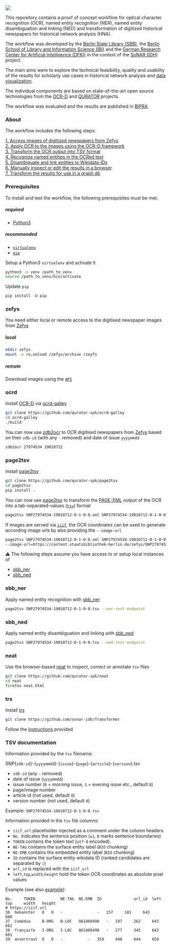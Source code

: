 ![](https://user-images.githubusercontent.com/952378/123420368-c5db0d00-d5bb-11eb-8049-1827b8edacfd.png)

This repository contains a proof of concept workflow for optical character recognition (OCR), named entity recognition (NER), named entity disambiguation and linking (NED) and transformation of digitized historical newspapers for historical network analysis (HNA). 

The workflow was developed by the [Berlin State Library (SBB)](https://staatsbibliothek-berlin.de/), the [Berlin School of Library and Information Science (IBI)](https://www.ibi.hu-berlin.de/) and the [German Research Center for Artificial Intelligence (DFKI)](https://www.dfki.de/) in the context of the [SoNAR (IDH)](http://sonar.fh-potsdam.de/) project.

The main aims were to explore the technical feasibility, quality and usability of the results for scholarly use cases in historical network analysis and [data visualization](https://github.com/sonar-idh/visualization-prototypes).

The individual components are based on state-of-the-art open source technologies from the [OCR-D](https://github.com/OCR-D) and [QURATOR](https://github.com/qurator-spk) projects.

The workflow was evaluated and the results are published in [BIPRA](https://www.degruyter.com/document/isbn/9783110691597/html).

### About

The workflow includes the following steps:

[1. Access images of digitized newspapers from Zefys](https://github.com/sonar-idh/nerdl/blob/main/README.md#zefys)  
[2. Apply OCR to the images using the OCR-D framework](https://github.com/sonar-idh/nerdl/blob/main/README.md#ocrd)  
[3. Transform the OCR output into TSV format](https://github.com/sonar-idh/nerdl/blob/main/README.md#page2tsv)  
[4. Recognize named entities in the OCRed text](https://github.com/sonar-idh/nerdl/blob/main/README.md#sbb_ner)  
[5. Disambiguate and link entities to Wikidata-IDs](https://github.com/sonar-idh/nerdl/blob/main/README.md#sbb_ned)  
[6. Manually inspect or edit the results in a browser](https://github.com/sonar-idh/nerdl/blob/main/README.md#neat)  
[7. Transform the results for use in a graph db](https://github.com/sonar-idh/nerdl/blob/main/README.md#trs)  

### Prerequisites

To install and test the workflow, the following prerequisites must be met.

##### required
- [Python3](https://www.python.org/) 

##### recommended
- [`virtualenv`](https://virtualenv.pypa.io/en/stable/)
- [`pip`](https://pip.pypa.io/en/stable/)

Setup a Python3 `virtualenv` and activate it
```bash
python3 -m venv /path_to_venv
source /path_to_venv/bin/activate
```

Update `pip`
```python
pip install -U pip
```

### zefys
You need either local or remote access to the digitised newspaper images from [Zefys](https://zefys.staatsbibliothek-berlin.de/)

##### local
```bash
mkdir zefys
mount -o ro,noload /zefys/archive /zeyfs
```

##### remote  
Download images using the [`API`](https://lab.sbb.berlin/5393/?lang=en)  

### ocrd
Install [OCR-D](https://ocr-d.de/) via [ocrd-galley](https://github.com/qurator-spk/ocrd-galley)
```bash
git clone https://github.com/qurator-spk/ocrd-galley
cd ocrd-galley
./build
```

You can now use [zdb2ocr](https://github.com/qurator-spk/ocrd-galley/blob/master/zdb2ocr) 
to OCR digitised newspapers from [Zefys](https://zefys.staatsbibliothek-berlin.de/) based 
on their `zdb-id` (with any `-` removed) and date of issue `yyyymmdd`
```bash
zdb2ocr 27974534 19010712
```

### page2tsv
Install [page2tsv](https://github.com/qurator-spk/page2tsv)
```bash
git clone https://github.com/qurator-spk/page2tsv
cd page2tsv
pip install .
```

You can now use [page2tsv](https://github.com/qurator-spk/page2tsv) to transform the 
[PAGE-XML](https://github.com/PRImA-Research-Lab/PAGE-XML) output of the OCR into a tab-separated-values ([`tsv`](https://github.com/sonar-idh/nerdl#tsv-documentation)) format
```bash
page2tsv SNP27974534-19010712-0-1-0-0.xml SNP27974534-19010712-0-1-0-0.tsv
```

If images are served via [`iiif`](https://iiif.io/api/image/2.1/), the OCR coordinates can be used to 
generate according image urls by also providing the `--image-url`
```bash
page2tsv SNP27974534-19010712-0-1-0-0.xml SNP27974534-19010712-0-1-0-0.tsv \
--image-url=https://content.staatsbibliothek-berlin.de/zefys/SNP27974534-19010712-0-1-0-0/full/full/0/default.jpg
```

:warning: 
The following steps assume you have access to or setup local instances of
* [sbb_ner](https://github.com/qurator-spk/sbb_ner)
* [sbb_ned](https://github.com/qurator-spk/sbb_ned)

### sbb_ner
Apply named entity recognition with [sbb_ner](https://github.com/qurator-spk/sbb_ner)
```bash
page2tsv SNP27974534-19010712-0-1-0-0.tsv --ner-rest-endpoint
```

### sbb_ned
Apply named entity disambiguation and linking with [sbb_ned](https://github.com/qurator-spk/sbb_ned)
```bash
page2tsv SNP27974534-19010712-0-1-0-0.tsv --ned-rest-endpoint
```

### neat
Use the browser-based [neat](https://github.com/qurator-spk/neat) to inspect, correct or annotate `tsv` files
```bash
git clone https://github.com/qurator-spk/neat
cd neat
firefox neat.html
```

### trs
Install [trs](https://github.com/sonar-idh/Transformer)
```bash
git clone https://github.com/sonar-idh/Transformer
```

Follow the [instructions](https://github.com/sonar-idh/Transformer#ocr-transformieren-der-ocr-tsv-dateien-zu-json-schritt-1) 
provided 

### TSV documentation
Information provided by the `tsv` filename:  

SNP{`zdb-id`}-{`yyyymmdd`}-{`issue`}-{`page`}-{`article`}-{`version`}.tsv
  * `zdb-id` (any `-` removed)
  * date of issue (`yyyymmdd`)
  * issue number (`0` = morning issue, `1` = evening issue etc., default `0`)
  * page/image number
  * article id (not used, default `0`)
  * version number (not used, default `0`)

Example: `SNP27974534-19010712-0-1-0-0.tsv`

Information provided in the `tsv` file columns:
  * `iiif_url` placeholder injected as a comment under the column headers
  * `No.` indicates the sentence position (`≥1`, `0` marks sentence boundaries)
  * `TOKEN` contains the token text (`utf-8` encoded) 
  * `NE-TAG` contains the surface entity label (`BIO` chunking)
  * `NE-EMB` contains the embedded entity label (`BIO` chunking)
  * `ID` contains the surface entity wikidata ID (ranked candidates are separated by `|`)
  * `url_id` is replaced with the `iiif_url`
  * `left`,`top`,`width`,`height` hold the token OCR coordinates as absolute pixel values
  
Example (see also [example](https://github.com/sonar-idh/nerdl/tree/main/example)):
```tsv
No.     TOKEN           NE-TAG  NE-EMB  ID              url_id  left    top     width   height 
# https://iiif.url
36 	bekannter 	O 	O 	-           	- 	157 	181 	643 	660
37 	Comédie 	B-ORG 	B-LOC 	Q61460498 	- 	197 	262 	643 	661
38 	françaiſe 	I-ORG 	I-LOC 	Q61460498 	- 	277 	345 	642 	661
39 	anvertraut 	O 	O 	-          	- 	359 	440 	644 	659
```

